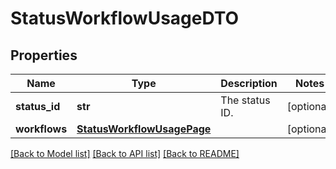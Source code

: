 # StatusWorkflowUsageDTO

## Properties
Name | Type | Description | Notes
------------ | ------------- | ------------- | -------------
**status_id** | **str** | The status ID. | [optional] 
**workflows** | [**StatusWorkflowUsagePage**](StatusWorkflowUsagePage.md) |  | [optional] 

[[Back to Model list]](../README.md#documentation-for-models) [[Back to API list]](../README.md#documentation-for-api-endpoints) [[Back to README]](../README.md)

